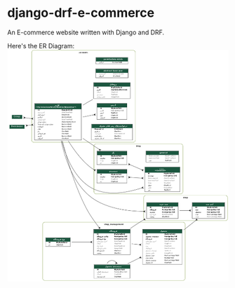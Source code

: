 # django-drf-e-commerce
An E-commerce website written with Django and DRF.

Here's the ER Diagram:
![alt text](https://github.com/mhdirajabi/django-drf-e-commerce/blob/main/ecommerce/erd.png?raw=true)
